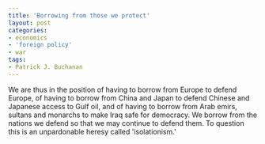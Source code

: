 ```yaml
---
title: 'Borrowing from those we protect'
layout: post
categories:
- economics
- 'foreign policy'
- war
tags:
- Patrick J. Buchanan
---
```


We are thus in the position of having to borrow from Europe to defend Europe, of having to borrow from China and Japan to defend Chinese and Japanese access to Gulf oil, and of having to borrow from Arab emirs, sultans and monarchs to make Iraq safe for democracy. We borrow from the nations we defend so that we may continue to defend them. To question this is an unpardonable heresy called 'isolationism.'